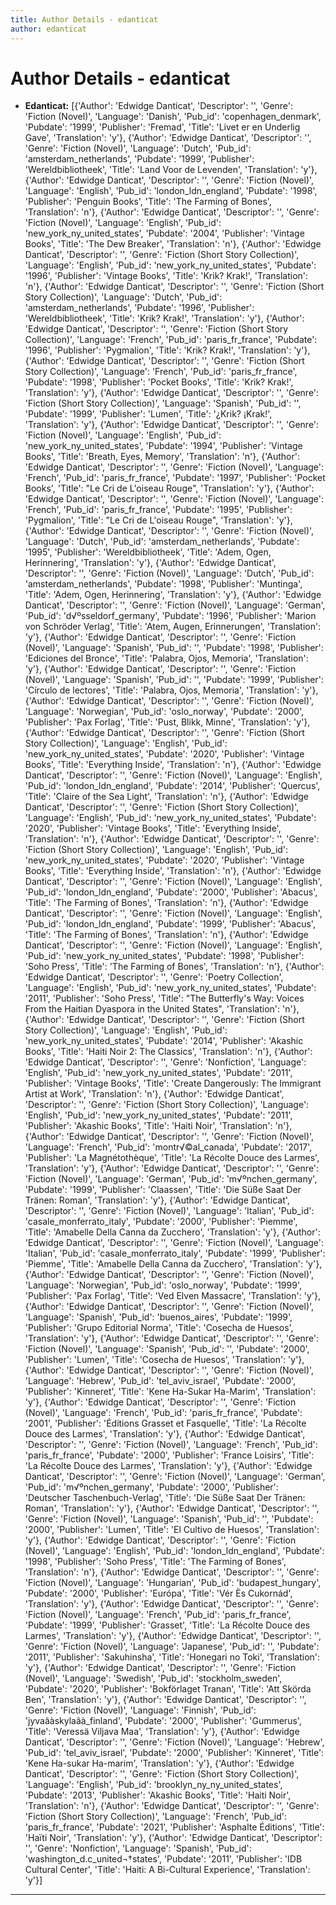```yaml
---
title: Author Details - edanticat
author: edanticat
---
```


# Author Details - edanticat

<ul>
    <li><strong>Edanticat:</strong> [{'Author': 'Edwidge Danticat', 'Descriptor': '', 'Genre': 'Fiction (Novel)', 'Language': 'Danish', 'Pub_id': 'copenhagen_denmark', 'Pubdate': '1999', 'Publisher': 'Fremad', 'Title': 'Livet er en Underlig Gave', 'Translation': 'y'}, {'Author': 'Edwidge Danticat', 'Descriptor': '', 'Genre': 'Fiction (Novel)', 'Language': 'Dutch', 'Pub_id': 'amsterdam_netherlands', 'Pubdate': '1999', 'Publisher': 'Wereldbibliotheek', 'Title': 'Land Voor de Levenden', 'Translation': 'y'}, {'Author': 'Edwidge Danticat', 'Descriptor': '', 'Genre': 'Fiction (Novel)', 'Language': 'English', 'Pub_id': 'london_ldn_england', 'Pubdate': '1998', 'Publisher': 'Penguin Books', 'Title': 'The Farming of Bones', 'Translation': 'n'}, {'Author': 'Edwidge Danticat', 'Descriptor': '', 'Genre': 'Fiction (Novel)', 'Language': 'English', 'Pub_id': 'new_york_ny_united_states', 'Pubdate': '2004', 'Publisher': 'Vintage Books', 'Title': 'The Dew Breaker', 'Translation': 'n'}, {'Author': 'Edwidge Danticat', 'Descriptor': '', 'Genre': 'Fiction (Short Story Collection)', 'Language': 'English', 'Pub_id': 'new_york_ny_united_states', 'Pubdate': '1996', 'Publisher': 'Vintage Books', 'Title': 'Krik? Krak!', 'Translation': 'n'}, {'Author': 'Edwidge Danticat', 'Descriptor': '', 'Genre': 'Fiction (Short Story Collection)', 'Language': 'Dutch', 'Pub_id': 'amsterdam_netherlands', 'Pubdate': '1996', 'Publisher': 'Wereldbibliotheek', 'Title': 'Krik? Krak!', 'Translation': 'y'}, {'Author': 'Edwidge Danticat', 'Descriptor': '', 'Genre': 'Fiction (Short Story Collection)', 'Language': 'French', 'Pub_id': 'paris_fr_france', 'Pubdate': '1996', 'Publisher': 'Pygmalion', 'Title': 'Krik? Krak!', 'Translation': 'y'}, {'Author': 'Edwidge Danticat', 'Descriptor': '', 'Genre': 'Fiction (Short Story Collection)', 'Language': 'French', 'Pub_id': 'paris_fr_france', 'Pubdate': '1998', 'Publisher': 'Pocket Books', 'Title': 'Krik? Krak!', 'Translation': 'y'}, {'Author': 'Edwidge Danticat', 'Descriptor': '', 'Genre': 'Fiction (Short Story Collection)', 'Language': 'Spanish', 'Pub_id': '', 'Pubdate': '1999', 'Publisher': 'Lumen', 'Title': '¿Krik? ¡Krak!', 'Translation': 'y'}, {'Author': 'Edwidge Danticat', 'Descriptor': '', 'Genre': 'Fiction (Novel)', 'Language': 'English', 'Pub_id': 'new_york_ny_united_states', 'Pubdate': '1994', 'Publisher': 'Vintage Books', 'Title': 'Breath, Eyes, Memory', 'Translation': 'n'}, {'Author': 'Edwidge Danticat', 'Descriptor': '', 'Genre': 'Fiction (Novel)', 'Language': 'French', 'Pub_id': 'paris_fr_france', 'Pubdate': '1997', 'Publisher': 'Pocket Books', 'Title': "Le Cri de L'oiseau Rouge", 'Translation': 'y'}, {'Author': 'Edwidge Danticat', 'Descriptor': '', 'Genre': 'Fiction (Novel)', 'Language': 'French', 'Pub_id': 'paris_fr_france', 'Pubdate': '1995', 'Publisher': 'Pygmalion', 'Title': "Le Cri de L'oiseau Rouge", 'Translation': 'y'}, {'Author': 'Edwidge Danticat', 'Descriptor': '', 'Genre': 'Fiction (Novel)', 'Language': 'Dutch', 'Pub_id': 'amsterdam_netherlands', 'Pubdate': '1995', 'Publisher': 'Wereldbibliotheek', 'Title': 'Adem, Ogen, Herinnering', 'Translation': 'y'}, {'Author': 'Edwidge Danticat', 'Descriptor': '', 'Genre': 'Fiction (Novel)', 'Language': 'Dutch', 'Pub_id': 'amsterdam_netherlands', 'Pubdate': '1998', 'Publisher': 'Muntinga', 'Title': 'Adem, Ogen, Herinnering', 'Translation': 'y'}, {'Author': 'Edwidge Danticat', 'Descriptor': '', 'Genre': 'Fiction (Novel)', 'Language': 'German', 'Pub_id': 'd√ºsseldorf_germany', 'Pubdate': '1996', 'Publisher': 'Marion von Schröder Verlag', 'Title': 'Atem, Augen, Erinnerungen', 'Translation': 'y'}, {'Author': 'Edwidge Danticat', 'Descriptor': '', 'Genre': 'Fiction (Novel)', 'Language': 'Spanish', 'Pub_id': '', 'Pubdate': '1998', 'Publisher': 'Ediciones del Bronce', 'Title': 'Palabra, Ojos, Memoria', 'Translation': 'y'}, {'Author': 'Edwidge Danticat', 'Descriptor': '', 'Genre': 'Fiction (Novel)', 'Language': 'Spanish', 'Pub_id': '', 'Pubdate': '1999', 'Publisher': 'Círculo de lectores', 'Title': 'Palabra, Ojos, Memoria', 'Translation': 'y'}, {'Author': 'Edwidge Danticat', 'Descriptor': '', 'Genre': 'Fiction (Novel)', 'Language': 'Norwegian', 'Pub_id': 'oslo_norway', 'Pubdate': '2000', 'Publisher': 'Pax Forlag', 'Title': 'Pust, Blikk, Minne', 'Translation': 'y'}, {'Author': 'Edwidge Danticat', 'Descriptor': '', 'Genre': 'Fiction (Short Story Collection)', 'Language': 'English', 'Pub_id': 'new_york_ny_united_states', 'Pubdate': '2020', 'Publisher': 'Vintage Books', 'Title': 'Everything Inside', 'Translation': 'n'}, {'Author': 'Edwidge Danticat', 'Descriptor': '', 'Genre': 'Fiction (Novel)', 'Language': 'English', 'Pub_id': 'london_ldn_england', 'Pubdate': '2014', 'Publisher': 'Quercus', 'Title': 'Claire of the Sea Light', 'Translation': 'n'}, {'Author': 'Edwidge Danticat', 'Descriptor': '', 'Genre': 'Fiction (Short Story Collection)', 'Language': 'English', 'Pub_id': 'new_york_ny_united_states', 'Pubdate': '2020', 'Publisher': 'Vintage Books', 'Title': 'Everything Inside', 'Translation': 'n'}, {'Author': 'Edwidge Danticat', 'Descriptor': '', 'Genre': 'Fiction (Short Story Collection)', 'Language': 'English', 'Pub_id': 'new_york_ny_united_states', 'Pubdate': '2020', 'Publisher': 'Vintage Books', 'Title': 'Everything Inside', 'Translation': 'n'}, {'Author': 'Edwidge Danticat', 'Descriptor': '', 'Genre': 'Fiction (Novel)', 'Language': 'English', 'Pub_id': 'london_ldn_england', 'Pubdate': '2000', 'Publisher': 'Abacus', 'Title': 'The Farming of Bones', 'Translation': 'n'}, {'Author': 'Edwidge Danticat', 'Descriptor': '', 'Genre': 'Fiction (Novel)', 'Language': 'English', 'Pub_id': 'london_ldn_england', 'Pubdate': '1999', 'Publisher': 'Abacus', 'Title': 'The Farming of Bones', 'Translation': 'n'}, {'Author': 'Edwidge Danticat', 'Descriptor': '', 'Genre': 'Fiction (Novel)', 'Language': 'English', 'Pub_id': 'new_york_ny_united_states', 'Pubdate': '1998', 'Publisher': 'Soho Press', 'Title': 'The Farming of Bones', 'Translation': 'n'}, {'Author': 'Edwidge Danticat', 'Descriptor': '', 'Genre': 'Poetry Collection', 'Language': 'English', 'Pub_id': 'new_york_ny_united_states', 'Pubdate': '2011', 'Publisher': 'Soho Press', 'Title': "The Butterfly's Way: Voices From the Haitian Dyaspora in the United States", 'Translation': 'n'}, {'Author': 'Edwidge Danticat', 'Descriptor': '', 'Genre': 'Fiction (Short Story Collection)', 'Language': 'English', 'Pub_id': 'new_york_ny_united_states', 'Pubdate': '2014', 'Publisher': 'Akashic Books', 'Title': 'Haiti Noir 2: The Classics', 'Translation': 'n'}, {'Author': 'Edwidge Danticat', 'Descriptor': '', 'Genre': 'Nonfiction', 'Language': 'English', 'Pub_id': 'new_york_ny_united_states', 'Pubdate': '2011', 'Publisher': 'Vintage Books', 'Title': 'Create Dangerously: The Immigrant Artist at Work', 'Translation': 'n'}, {'Author': 'Edwidge Danticat', 'Descriptor': '', 'Genre': 'Fiction (Short Story Collection)', 'Language': 'English', 'Pub_id': 'new_york_ny_united_states', 'Pubdate': '2011', 'Publisher': 'Akashic Books', 'Title': 'Haiti Noir', 'Translation': 'n'}, {'Author': 'Edwidge Danticat', 'Descriptor': '', 'Genre': 'Fiction (Novel)', 'Language': 'French', 'Pub_id': 'montr√©al_canada', 'Pubdate': '2017', 'Publisher': 'La Magnétothèque', 'Title': 'La Récolte Douce des Larmes', 'Translation': 'y'}, {'Author': 'Edwidge Danticat', 'Descriptor': '', 'Genre': 'Fiction (Novel)', 'Language': 'German', 'Pub_id': 'm√ºnchen_germany', 'Pubdate': '1999', 'Publisher': 'Claassen', 'Title': 'Die Süße Saat Der Tränen: Roman', 'Translation': 'y'}, {'Author': 'Edwidge Danticat', 'Descriptor': '', 'Genre': 'Fiction (Novel)', 'Language': 'Italian', 'Pub_id': 'casale_monferrato_italy', 'Pubdate': '2000', 'Publisher': 'Piemme', 'Title': 'Amabelle Della Canna da Zucchero', 'Translation': 'y'}, {'Author': 'Edwidge Danticat', 'Descriptor': '', 'Genre': 'Fiction (Novel)', 'Language': 'Italian', 'Pub_id': 'casale_monferrato_italy', 'Pubdate': '1999', 'Publisher': 'Piemme', 'Title': 'Amabelle Della Canna da Zucchero', 'Translation': 'y'}, {'Author': 'Edwidge Danticat', 'Descriptor': '', 'Genre': 'Fiction (Novel)', 'Language': 'Norwegian', 'Pub_id': 'oslo_norway', 'Pubdate': '1999', 'Publisher': 'Pax Forlag', 'Title': 'Ved Elven Massacre', 'Translation': 'y'}, {'Author': 'Edwidge Danticat', 'Descriptor': '', 'Genre': 'Fiction (Novel)', 'Language': 'Spanish', 'Pub_id': 'buenos_aires', 'Pubdate': '1999', 'Publisher': 'Grupo Editorial Norma', 'Title': 'Cosecha de Huesos', 'Translation': 'y'}, {'Author': 'Edwidge Danticat', 'Descriptor': '', 'Genre': 'Fiction (Novel)', 'Language': 'Spanish', 'Pub_id': '', 'Pubdate': '2000', 'Publisher': 'Lumen', 'Title': 'Cosecha de Huesos', 'Translation': 'y'}, {'Author': 'Edwidge Danticat', 'Descriptor': '', 'Genre': 'Fiction (Novel)', 'Language': 'Hebrew', 'Pub_id': 'tel_aviv_israel', 'Pubdate': '2000', 'Publisher': 'Kinneret', 'Title': 'Ḳene Ha-Sukar Ha-Marim', 'Translation': 'y'}, {'Author': 'Edwidge Danticat', 'Descriptor': '', 'Genre': 'Fiction (Novel)', 'Language': 'French', 'Pub_id': 'paris_fr_france', 'Pubdate': '2001', 'Publisher': 'Éditions Grasset et Fasquelle', 'Title': 'La Récolte Douce des Larmes', 'Translation': 'y'}, {'Author': 'Edwidge Danticat', 'Descriptor': '', 'Genre': 'Fiction (Novel)', 'Language': 'French', 'Pub_id': 'paris_fr_france', 'Pubdate': '2000', 'Publisher': 'France Loisirs', 'Title': 'La Récolte Douce des Larmes', 'Translation': 'y'}, {'Author': 'Edwidge Danticat', 'Descriptor': '', 'Genre': 'Fiction (Novel)', 'Language': 'German', 'Pub_id': 'm√ºnchen_germany', 'Pubdate': '2000', 'Publisher': 'Deutscher Taschenbuch-Verlag', 'Title': 'Die Süße Saat Der Tränen: Roman', 'Translation': 'y'}, {'Author': 'Edwidge Danticat', 'Descriptor': '', 'Genre': 'Fiction (Novel)', 'Language': 'Spanish', 'Pub_id': '', 'Pubdate': '2000', 'Publisher': 'Lumen', 'Title': 'El Cultivo de Huesos', 'Translation': 'y'}, {'Author': 'Edwidge Danticat', 'Descriptor': '', 'Genre': 'Fiction (Novel)', 'Language': 'English', 'Pub_id': 'london_ldn_england', 'Pubdate': '1998', 'Publisher': 'Soho Press', 'Title': 'The Farming of Bones', 'Translation': 'n'}, {'Author': 'Edwidge Danticat', 'Descriptor': '', 'Genre': 'Fiction (Novel)', 'Language': 'Hungarian', 'Pub_id': 'budapest_hungary', 'Pubdate': '2000', 'Publisher': 'Európa', 'Title': 'Vér Ès Cukornád', 'Translation': 'y'}, {'Author': 'Edwidge Danticat', 'Descriptor': '', 'Genre': 'Fiction (Novel)', 'Language': 'French', 'Pub_id': 'paris_fr_france', 'Pubdate': '1999', 'Publisher': 'Grasset', 'Title': 'La Récolte Douce des Larmes', 'Translation': 'y'}, {'Author': 'Edwidge Danticat', 'Descriptor': '', 'Genre': 'Fiction (Novel)', 'Language': 'Japanese', 'Pub_id': '', 'Pubdate': '2011', 'Publisher': 'Sakuhinsha', 'Title': 'Honegari no Toki', 'Translation': 'y'}, {'Author': 'Edwidge Danticat', 'Descriptor': '', 'Genre': 'Fiction (Novel)', 'Language': 'Swedish', 'Pub_id': 'stockholm_sweden', 'Pubdate': '2020', 'Publisher': 'Bokförlaget Tranan', 'Title': 'Att Skörda Ben', 'Translation': 'y'}, {'Author': 'Edwidge Danticat', 'Descriptor': '', 'Genre': 'Fiction (Novel)', 'Language': 'Finnish', 'Pub_id': 'jyvaãàskylaãà_finland', 'Pubdate': '2000', 'Publisher': 'Gummerus', 'Title': 'Veressä Viljava Maa', 'Translation': 'y'}, {'Author': 'Edwidge Danticat', 'Descriptor': '', 'Genre': 'Fiction (Novel)', 'Language': 'Hebrew', 'Pub_id': 'tel_aviv_israel', 'Pubdate': '2000', 'Publisher': 'Kinneret', 'Title': 'Kene Ha-sukar Ha-marim', 'Translation': 'y'}, {'Author': 'Edwidge Danticat', 'Descriptor': '', 'Genre': 'Fiction (Short Story Collection)', 'Language': 'English', 'Pub_id': 'brooklyn_ny_ny_united_states', 'Pubdate': '2013', 'Publisher': 'Akashic Books', 'Title': 'Haiti Noir', 'Translation': 'n'}, {'Author': 'Edwidge Danticat', 'Descriptor': '', 'Genre': 'Fiction (Short Story Collection)', 'Language': 'French', 'Pub_id': 'paris_fr_france', 'Pubdate': '2021', 'Publisher': 'Asphalte Éditions', 'Title': 'Haïti Noir', 'Translation': 'y'}, {'Author': 'Edwidge Danticat', 'Descriptor': '', 'Genre': 'Nonfiction', 'Language': 'Spanish', 'Pub_id': 'washington_d.c_united¬†states', 'Pubdate': '2011', 'Publisher': 'IDB Cultural Center', 'Title': 'Haiti: A Bi-Cultural Experience', 'Translation': 'y'}]</li>
</ul>
<hr>